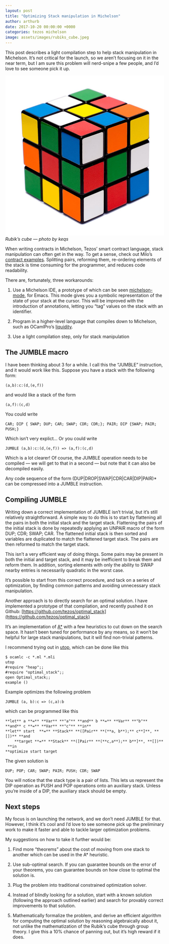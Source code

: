 ```yaml
---
layout: post
title: "Optimizing Stack manipulation in Michelson"
author: arthurb
date: 2017-10-20 00:00:00 +0000
categories: tezos michelson
image: assets/images/rubiks_cube.jpeg
---
```


This post describes a light compilation step to help stack manipulation in Michelson. It’s not critical for the launch, so we aren’t focusing on it in the near term, but I am sure this problem will nerd-snipe a few people, and I’d love to see someone pick it up.

![Rubik’s cube — photo by keqs](/assets/images/rubiks_cube.jpeg)*Rubik’s cube — photo by keqs*

When writing contracts in Michelson, Tezos’ smart contract language, stack manipulation can often get in the way. To get a sense, check out Milo’s [contract examples](https://www.michelson-lang.com/). Splitting pairs, reforming them, re-ordering elements of the stack is time consuming for the programmer, and reduces code readability.

There are, fortunately, three workarounds:

1. Use a Michelson IDE, a prototype of which can be seen [michelson-mode](https://github.com/tezos/tezos/blob/master/emacs/michelson-mode.el), for Emacs. This mode gives you a symbolic representation of the state of your stack at the cursor. This will be improved with the introduction of annotations, letting you “tag” values on the stack with an identifier.

1. Program in a higher-level language that compiles down to Michelson, such as OCamlPro’s [liquidity](https://github.com/OCamlPro/liquidity).

1. Use a light compilation step, only for stack manipulation

## The JUMBLE macro

I have been thinking about 3 for a while. I call this the “JUMBLE” instruction, and it would work like this. Suppose you have a stack with the following form:

    (a,b):c:(d,(e,f))

and would like a stack of the form

    (a,f):(c,d)

You could write

    CAR; DIP { SWAP; DUP; CAR; SWAP; CDR; CDR;}; PAIR; DIP {SWAP; PAIR; PUSH;}

Which isn’t very explict… Or you could write

    JUMBLE (a,b):c:(d,(e,f)) => (a,f):(c,d)

Which is a lot clearer! Of course, the JUMBLE operation needs to be compiled — we will get to that in a second — but note that it can also be decompiled easily.

Any code sequence of the form (DUP|DROP|SWAP|CDR|CAR|DIP|PAIR)* can be compressed into a JUMBLE instruction.

## Compiling JUMBLE

Writing down a correct implementation of JUMBLE isn’t trivial, but it’s still relatively straightforward. A simple way to do this is to start by flattening all the pairs in both the initial stack and the target stack. Flattening the pairs of the initial stack is done by repeatedly applying an UNPAIR macro of the form DUP; CDR; SWAP; CAR. The flattened initial stack is then sorted and variables are duplicated to match the flattened target stack. The pairs are then reformed to match the target stack.

This isn’t a very efficient way of doing things. Some pairs may be present in both the initial and target stack, and it may be inefficient to break them and reform them. In addition, sorting elements with only the ability to SWAP nearby entries is necessarily quadratic in the worst case.

It’s possible to start from this correct procedure, and tack on a series of optimization, by finding common patterns and avoiding unnecessary stack manipulation.

Another approach is to directly search for an optimal solution. I have implemented a prototype of that compilation, and recently pushed it on Github: [https://github.com/tezos/optimal_stack](https://github.com/tezos/optimal_stack)

It’s an implementation of [A*](https://en.wikipedia.org/wiki/A*_search_algorithm) with a few heuristics to cut down on the search space. It hasn’t been tuned for performance by any means, so it won’t be helpful for large stack manipulations, but it will find non-trivial patterns.

I recommend trying out in [utop](https://opam.ocaml.org/blog/about-utop/), which can be done like this

    $ ocamlc -c *.ml *.mli
    utop
    #require "heap";;
    #require "optimal_stack";;
    open Optimal_stack;;
    example ()

Example optimizes the following problem

    JUMBLE (a, b):c => (c,a):b

which can be programmed like this

    **let** a **=** **Var** **"a"** **and** b **=** **Var** **"b"** **and** c **=** **Var** **"c"** **in** 
    **let** start  **=** **Stack** **([Pair** **(**a, b**);** c**]**, **[])** **and
        **target **=** **Stack** **([Pair** **(**c,a**);** b**]**, **[])**
     **in
    **optimize start target

The given solution is

    DUP; POP; CAR; SWAP; PAIR; PUSH; CDR; SWAP

You will notice that the stack type is a pair of lists. This lets us represent the DIP operation as PUSH and POP operations onto an auxiliary stack. Unless you’re inside of a DIP, the auxiliary stack should be empty.

## Next steps

My focus is on launching the network, and we don’t need JUMBLE for that. However, I think it’s cool and I’d love to see someone pick up the preliminary work to make it faster and able to tackle larger optimization problems.

My suggestions on how to take it further would be:

1. Find more “theorems” about the cost of moving from one stack to another which can be used in the A* heuristic.

2. Use sub-optimal search. If you can guarantee bounds on the error of your theorems, you can guarantee bounds on how close to optimal the solution is.

3. Plug the problem into traditional constrained optimization solver.

4. Instead of blindly looking for a solution, start with a known solution (following the approach outlined earlier) and search for provably correct improvements to that solution.

5. Mathematically formalize the problem, and derive an efficient algorithm for computing the optimal solution by reasoning algebraically about it, not unlike the mathematization of the Rubik’s cube through group theory. I give this a 10% chance of panning out, but it’s high reward if it does.
